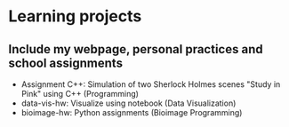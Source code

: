 # Learning projects
## Include my webpage, personal practices and school assignments
- Assignment C++: Simulation of two Sherlock Holmes scenes "Study in Pink" using C++ (Programming)
- data-vis-hw: Visualize using notebook (Data Visualization)
- bioimage-hw: Python assignments (Bioimage Programming)

